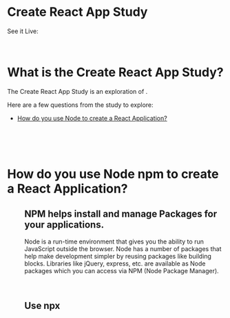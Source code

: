 # Create React App Study
See it Live: 

<br>

# What is the Create React App Study?
The Create React App Study is an exploration of .

Here are a few questions from the study to explore:

* [How do you use Node to create a React Application?](#)


<br>
<br>
<br>

# How do you use Node npm to create a React Application?

<dl>
<dd>

## NPM helps install and manage Packages for your applications.
Node is a run-time environment that gives you the ability to run JavaScript outside the browser. Node has a number of packages that help make development simpler by reusing packages like building blocks. Libraries like jQuery, express, etc. are available as Node packages which you can access via NPM (Node Package Manager).

<br>

## Use npx

<br>




</dd>
</dl>